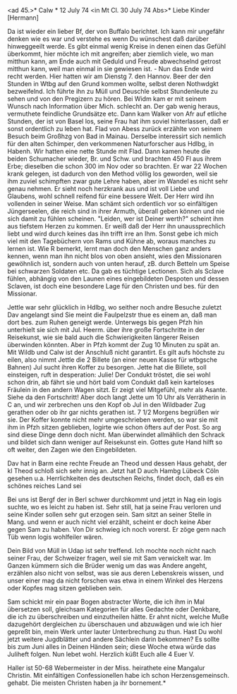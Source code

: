 <ad 45.>* Calw <Sonntg>* 12 July 74
 <in Mt Cl. 30 July 74 Abs>*
Liebe Kinder [Hermann]

Da ist wieder ein lieber Bf, der von Buffalo berichtet. Ich kann mir ungefähr denken wie es war und verstehe es wenn Du wünschest daß darüber hinweggeeilt werde. Es gibt einmal wenig Kreise in denen einen das Gefühl überkommt, hier möchte ich mit angreifen; aber ziemlich viele, wo man mitthun kann, am Ende auch mit Geduld und Freude abwechselnd getrost mitthun kann, weil man einmal in sie gewiesen ist. - Nun das Ende wird recht werden. Hier hatten wir am Dienstg 7. den Hannov. Beer der den Stunden in Wtbg auf den Grund kommen wollte, selbst deren Nothwdgkt bezweifelnd. Ich führte ihn zu Müll und Deuschle selbst Stundenleute zu sehen und von den Pregizern zu hören. Bei Widm kam er mit seinem Wunsch nach Information über Mich. schlecht an. Der gab wenig heraus, vermuthete feindliche Grundsätze etc. Dann kam Walker von Afr auf etliche Stunden, der ist von Basel los, seine Frau hat ihm soviel hinterlassen, daß er sonst ordentlich zu leben hat. Flad von Abess zurück erzählte von seinem Besuch beim Großhzg von Bad in Mainau. Derselbe interessirt sich nemlich für den alten Schimper, den verkommenen Naturforscher aus Hdlbg, in Habenh. Wir hatten eine nette Stunde mit Flad. Dann kamen heute die beiden Schumacher wieder, Br. und Schw. und brachten 450 Fl aus ihrem Erbe; dieselben die schon 300 im Nov oder so brachten. Er war 22 Wochen krank gelegen, ist dadurch von den Method völlig los geworden, weil sie ihm zuviel schimpften zwar gute Lehre haben, aber im Wandel es nicht sehr genau nehmen. Er sieht noch herzkrank aus und ist voll Liebe und Glaubens, wohl schnell reifend für eine bessere Welt. Der Herr wird ihn vollenden in seiner Weise. Man schämt sich ordentlich vor so einfältigen Jüngerseelen, die reich sind in ihrer Armuth, überall geben können und nie sich damit zu fühlen scheinen. "Leiden, wer ist Deiner werth?" scheint ihm aus tiefstem Herzen zu kommen. Er weiß daß der Herr ihn unaussprechlich liebt und wird durch keines das ihn trifft irre an Ihm. 
Sonst gebe ich mich viel mit den Tagebüchern von Rams und Kühne ab, woraus manches zu lernen ist. Wie R bemerkt, lernt man doch den Menschen ganz anders kennen, wenn man ihn nicht blos von oben ansieht, wies den Missionaren gewöhnlich ist, sondern auch von unten herauf, zB. durch Betteln um Speise bei schwarzen Soldaten etc. Da gab es tüchtige Lectionen. Sich als Sclave fühlen, abhängig von den Launen eines eingebildeten Despoten und dessen Sclaven, ist doch eine besondere Lage für den Christen und bes. für den Missionar.

Jettle war sehr glücklich in Hdlbg, wo seither noch andre Besuche zuletzt Dav angelangt sind Sie meint die Faulpelzstr thue es einem an, daß man dort bes. zum Ruhen geneigt werde. Unterwegs bis gegen Pfzh hin unterhielt sie sich mit Jul. Heerm. über ihre große Fortschritte in der Reisekunst, wie sie bald auch die Schwierigkeiten längerer Reisen überwinden könnten. Aber in Pfzh kommt der Zug 10 Minuten zu spät an. Mit Wildb und Calw ist der Anschluß nicht garantirt. Es gilt aufs höchste zu eilen, also nimmt Jettle die 2 Billete (an einer neuen Kasse für wtbgsche Bahnen) Jul sucht ihren Koffer zu besorgen. Jette hat die Billete, soll einsteigen, ruft in desperation: Julie! Der Condukt tröstet, die sei wohl schon drin, ab fährt sie und hört bald vom Condukt daß kein karteloses Fräulein in den andern Wagen sitzt. Er zeigt viel Mitgefühl, mehr als Asante. Siehe da den Fortschritt! Aber doch langt Jette um 10 Uhr als Verrätherin in C an, und wir zerbrechen uns den Kopf ob Jul in den Wildbader Zug gerathen oder ob ihr gar nichts gerathen ist. 7 1/2 Morgens begrüßen wir sie. Der Koffer konnte nicht mehr umgeschrieben werden, so war sie mit ihm in Pfzh sitzen geblieben, logirte wie schon öfters auf der Post. So arg sind diese Dinge denn doch nicht. Man überwindet allmählich den Schrack und bildet sich dann weniger auf Reisekunst ein. Gottes gute Hand hilft so oft weiter, den Zagen wie den Eingebildeten.

Dav hat in Barm eine rechte Freude an Theod und dessen Haus gehabt, der kl Theod schloß sich sehr innig an. Jetzt hat D auch Hambg Lübeck Cöln gesehen u.a. Herrlichkeiten des deutschen Reichs, findet doch, daß es ein schönes reiches Land sei

Bei uns ist Bergf der in Berl schwer durchkommt und jetzt in Nag ein logis suchte, wo es leicht zu haben ist. Sehr still, hat ja seine Frau verloren und seine Kinder sollen sehr gut erzogen sein. Sam sitzt an seiner Stelle in Mang. und wenn er auch nicht viel erzählt, scheint er doch keine Aber gegen Sam zu haben. Von Dir schwieg ich noch vorerst. Er zöge gern nach Tüb wenn logis wohlfeiler wären.

Dein Bild von Müll in Udap ist sehr treffend. Ich mochte noch nicht nach seiner Frau, der Schweizer fragen, weil sie mit Sam verwickelt war. Im Ganzen kümmern sich die Brüder wenig um das was Andere angeht, erzählen also nicht von selbst, was sie aus deren Lebenskreis wissen, und unser einer mag da nicht forschen was etwa in einem Winkel des Herzens oder Kopfes mag sitzen geblieben sein.

Sam schickt mir ein paar Bogen abstracter Worte, die ich ihm in Mal übersetzen soll, gleichsam Kategorien für alles Gedachte oder Denkbare, die ich zu überschreiben und einzutheilen hätte. Er ahnt nicht, welche Muße dazugehört dergleichen zu überschauen und abzuwägen und wie ich hier gepreßt bin, mein Werk unter lauter Unterbrechung zu thun. Hast Du wohl jetzt weitere Jugdblätter und andere Sächlein darin bekommen? Es sollte bis zum Juni alles in Deinen Händen sein; diese Woche etwa würde das Juliheft folgen. 
Nun lebet wohl. Herzlich küßt Euch alle 4
 Euer V.

Haller ist 50-68 Webermeister in der Miss. heirathete eine Mangalur Christin. Mit einfältigen Confessionellen habe ich schon Herzensgemeinsch. gehabt. Die meisten Christen haben ja ihr bornement.*
